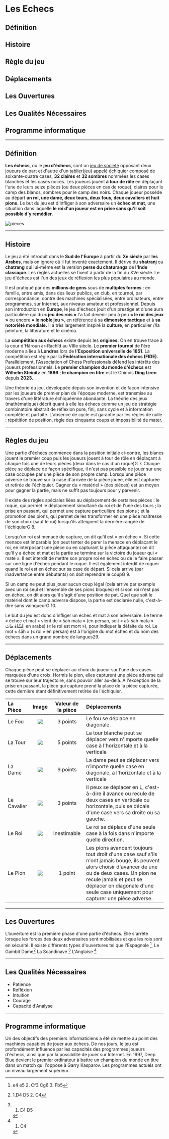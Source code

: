# Les Echecs


## Définition 
## Histoire 
## Règle du jeu
## Déplacements
## Les Ouvertures
## Les Qualités Nécessaires
## Programme informatique

------

## **Définition**

**Les échecs**, ou le **jeu d'échecs**, sont un [jeu de société](https://fr.wikipedia.org/wiki/Jeu_de_soci%C3%A9t%C3%A9) opposant deux joueurs de part et d'autre d'un [tablier](https://fr.wikipedia.org/wiki/Tablier)(jeu) appelé [échiquier](https://fr.wikipedia.org/wiki/%C3%89Echiquier) composé de soixante-quatre cases, **32 claires** et **32 sombres** nommées les cases blanches et les cases noires. Les joueurs jouent __à tour de rôle__ en déplaçant l'une de leurs seize pièces (ou deux pièces en cas de roque), claires pour le camp des blancs, sombres pour le camp des noirs. Chaque joueur possède au départ **un roi, une dame, deux tours, deux fous, deux cavaliers et huit pions.** Le but du jeu est d'infliger à son adversaire un __échec et mat__, une situation dans laquelle **le roi d'un joueur est en prise sans qu'il soit possible d'y remédier.** 


![pieces](https://upload.wikimedia.org/wikipedia/commons/thumb/6/6f/ChessSet.jpg/220px-ChessSet.jpg)

------

## **Histoire**

Le jeu a été introduit dans le __Sud de l'Europe__ à partir du __Xe siècle__ par __les Arabes__, mais on ignore où il fut inventé exactement. Il dérive du **shatranj** ou **chatrang** qui lui-même est la version **perse du chaturanga** de **l'Inde classique**. Les règles actuelles se fixent à partir de la fin du XVe siècle. Le jeu d'échecs est l'un des jeux de réflexion les plus populaires au monde.

Il est pratiqué par des **millions de gens** sous de __multiples formes__ : en famille, entre amis, dans des lieux publics, en club, en tournoi, par correspondance, contre des machines spécialisées, entre ordinateurs, entre programmes, sur Internet, aux niveaux amateur et professionnel. Depuis son introduction en __Europe__, le jeu d'échecs jouit d'un prestige et d'une aura particulière qui du **« jeu des rois »** l'a fait devenir peu à peu **« le roi des jeux »** ou encore **« le noble jeu »**, en référence à sa __dimension tactique__ et à __sa notoriété mondiale.__ Il a très largement inspiré la **culture**, en particulier //la peinture, la littérature et le cinéma.

La **compétition aux échecs** existe depuis les __origines.__ On en trouve trace à la cour d'Hâroun ar-Rachîd au VIIIe siècle. Le __premier tournoi__ de l'ère moderne a lieu à __Londres__ lors de __l'Exposition universelle de 1851__. La compétition est régie par la **Fédération internationale des échecs (FIDE).** Parallèlement, l'Association of Chess Professionals défend les intérêts des joueurs professionnels. Le **premier champion du monde d'échecs** est __**Wilhelm Steinitz**__ en __1886__ ; **le champion en titre** est le Chinois __**Ding Liren**__ depuis __2023.__

Une théorie du jeu, développée depuis son invention et de façon intensive par les joueurs de premier plan de l'époque moderne, est transmise au travers d'une littérature échiquéenne abondante. La théorie des jeux (mathématique) décrit quant à elle les échecs comme un jeu de stratégie combinatoire abstrait de réflexion pure, fini, sans cycle et à information complète et parfaite. L'absence de cycle est garantie par les règles de nulle : répétition de position, règle des cinquante coups et impossibilité de mater. 

------

## **Règles du jeu**

Une partie d'échecs commence dans la position initiale ci-contre, les blancs jouent le premier coup puis les joueurs jouent à tour de rôle en déplaçant à chaque fois une de leurs pièces (deux dans le cas d'un roque)G 7. Chaque pièce se déplace de façon spécifique, il n'est pas possible de jouer sur une case occupée par une pièce de son propre camp. Lorsqu'une pièce adverse se trouve sur la case d'arrivée de la pièce jouée, elle est capturée et retirée de l'échiquier. Gagner du « matériel » (des pièces) est un moyen pour gagner la partie, mais ne suffit pas toujours pour y parvenir.

Il existe des règles spéciales liées au déplacement de certaines pièces : le roque, qui permet le déplacement simultané du roi et de l'une des tours ; la prise en passant, qui permet une capture particulière des pions ; et la promotion des pions, qui permet de les transformer en une pièce maîtresse de son choix (sauf le roi) lorsqu'ils atteignent la dernière rangée de l'échiquierG 8.

Lorsqu'un roi est menacé de capture, on dit qu'il est « en échec ». Si cette menace est imparable (on peut tenter de parer la menace en déplaçant le roi, en interposant une pièce ou en capturant la pièce attaquante) on dit qu'il y a échec et mat et la partie se termine sur la victoire du joueur qui « mate ». Il est interdit de mettre son propre roi en échec ou de le faire passer sur une ligne d'échec pendant le roque. Il est également interdit de roquer quand le roi est en échec sur sa case de départ. Si cela arrive (par inadvertance entre débutants) on doit reprendre le coupG 9.

Si un camp ne peut plus jouer aucun coup légal (cela arrive par exemple avec un roi seul et l'ensemble de ses pions bloqués) et si son roi n'est pas en échec, on dit alors qu'il s'agit d'une position de pat. Quel que soit le matériel dont le camp adverse dispose, la partie est déclarée nulle, c'est-à-dire sans vainqueurG 10.

Le but du jeu est donc d'infliger un échec et mat à son adversaire. Le terme « échec et mat » vient de « šāh māta » (en persan, soit « aš-šāh māta » الشّاهُ ماتَ en arabe) (« le roi est mort »), pour indiquer la défaite du roi. Le mot « šāh » (« roi » en persan) est à l'origine du mot échec et du nom des échecs dans un grand nombre de langues29. 

------

## **Déplacements**

Chaque pièce peut se déplacer au choix du joueur sur l'une des cases marquées d'une croix. Hormis le pion, elles capturent une pièce adverse qui se trouve sur leur trajectoire, sans pouvoir aller au-delà. À l'exception de la prise en passant, la pièce qui capture prend la place de la pièce capturée, cette dernière étant définitivement retirée de l'échiquier. 


| La Pièce  | Image| Valeur de la pièce | Déplacements|
|:-|:-:|:-:|:-|
| Le Fou| ![](https://upload.wikimedia.org/wikipedia/commons/thumb/b/b1/StauntonBishop2.jpg/120px-StauntonBishop2.jpg)        | 3 points | Le fou se déplace en diagonale.
| La Tour  | ![](https://upload.wikimedia.org/wikipedia/commons/thumb/7/79/StauntonRook2.jpg/120px-StauntonRook2.jpg)            |   5 points |La tour blanche peut se déplacer vers n'importe quelle case à l'horizontale et à la verticale
| La Dame  | ![](https://upload.wikimedia.org/wikipedia/commons/thumb/a/af/StauntonQueen2.jpg/120px-StauntonQueen2.jpg)          |    9 points |La dame peut se déplacer vers n’importe quelle case en diagonale, à l'horizontale et à la verticale
| Le Cavalier|![](https://upload.wikimedia.org/wikipedia/commons/thumb/0/0c/StauntonKnight2.jpg/110px-StauntonKnight2.jpg)|3 points |Il peux se déplacer en L, c'est-à-dire il avance ou recule de deux cases en verticale ou horizontale, puis se décale d'une case vers sa droite ou sa gauche.
| Le Roi|![](https://upload.wikimedia.org/wikipedia/commons/thumb/2/24/StauntonKing2.jpg/120px-StauntonKing2.jpg) |Inestimable |Le roi se déplace d'une seule case à la fois dans n'importe quelle direction.
| Le Pion |![](https://upload.wikimedia.org/wikipedia/commons/thumb/3/3d/StauntonPawn2.jpg/110px-StauntonPawn2.jpg) |1 point |Les pions avancent toujours tout droit d'une case sauf s'ils n'ont jamais bougé, ils peuvent alors choisir d'avancer de une ou de deux cases. Un pion ne recule jamais et peut se déplacer en diagonale d'une seule case uniquement pour capturer une pièce adverse.|

------

## **Les Ouvertures**

L’ouverture est la première phase d'une partie d'échecs. Elle s'arrête lorsque les forces des deux adversaires sont mobilisées et que les rois sont en sécurité. Il existe différents types d'ouvertures tel que  l'Espagnole [^1],
Le Gambit Dame[^2]
La Scandinave [^3]
L'Anglaise [^4]


------

## **Les Qualités Nécessaires**

* Patience
* Refléxion
* Intuition
* Courage
* Capacité d'Analyse

------

## **Programme informatique**

Un des objectifs des premiers informaticiens a été de mettre au point des machines capables de jouer aux échecs. De nos jours, le jeu est profondément influencé par les capacités des programmes joueurs d'échecs, ainsi que par la possibilité de jouer sur Internet. En 1997, Deep Blue devient le premier ordinateur à battre un champion du monde en titre dans un match qui l'oppose à Garry Kasparov. Les programmes actuels ont un niveau largement supérieur.



[^1]: e4 e5 2. Cf3 Cg6 3. Fb5
[^2]: 1.D4 D5 2. C4
[^3]: 1. E4 D5
[^4]: 1. C4


















